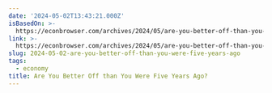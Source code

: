 ```yaml
---
date: '2024-05-02T13:43:21.000Z'
isBasedOn: >-
  https://econbrowser.com/archives/2024/05/are-you-better-off-than-you-were-five-years-ago
link: >-
  https://econbrowser.com/archives/2024/05/are-you-better-off-than-you-were-five-years-ago
slug: 2024-05-02-are-you-better-off-than-you-were-five-years-ago
tags:
  - economy
title: Are You Better Off than You Were Five Years Ago?
---
```


